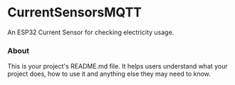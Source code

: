 CurrentSensorsMQTT
==================

 An ESP32 Current Sensor for checking electricity usage.

### About

This is your project's README.md file. It helps users understand what your
project does, how to use it and anything else they may need to know.